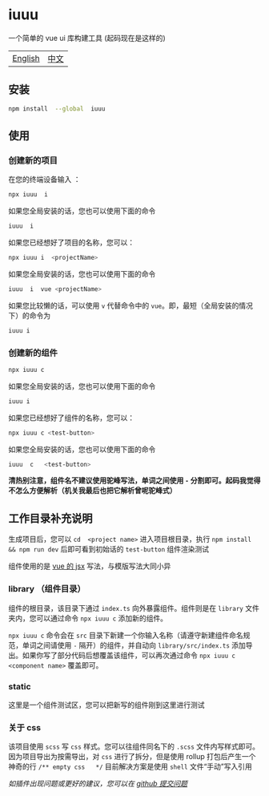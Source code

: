 # iuuu

一个简单的 vue ui 库构建工具 (起码现在是这样的)

<table><tr>
<td><a href="https://github.com/lmssee/iuuu/blob/main/README.md"  target="_self">English</a></td>
<td><a href="https://github.com/lmssee/iuuu/blob/main/自述文件.md"  target="_self">中文</a></td>
</tr></table>

## 安装

```sh
npm install  --global  iuuu
```

## 使用

### 创建新的项目

在您的终端设备输入 ：

```sh
npx iuuu  i
```

如果您全局安装的话，您也可以使用下面的命令

```sh
iuuu  i
```

如果您已经想好了项目的名称，您可以：

```sh
npx iuuu i  <projectName>
```

如果您全局安装的话，您也可以使用下面的命令

```sh
iuuu  i  vue <projectName>
```

如果您比较懒的话，可以使用 `v` 代替命令中的 `vue`。即，最短（全局安装的情况下）的命令为

```sh
iuuu i
```

### 创建新的组件

```sh
npx iuuu c
```

如果您全局安装的话，您也可以使用下面的命令

```sh
iuuu i
```

如果您已经想好了组件的名称，您可以：

```sh
npx iuuu c <test-button>
```

如果您全局安装的话，您也可以使用下面的命令

```sh
iuuu  c   <test-button>
```

**清热别注意，组件名不建议使用驼峰写法，单词之间使用 `-` 分割即可。起码我觉得不怎么方便解析（机关我最后也把它解析曾呢驼峰式）**

## 工作目录补充说明

生成项目后，您可以 `cd  <project name>` 进入项目根目录，执行 `npm install && npm run dev` 后即可看到初始话的 `test-button` 组件渲染测试

组件使用的是 [vue 的 jsx](https://cn.vuejs.org/guide/extras/render-function.html) 写法，与模版写法大同小异

### library （组件目录）

组件的根目录，该目录下通过 `index.ts` 向外暴露组件。组件则是在 `library` 文件夹内，您可以通过命令 `npx iuuu c` 添加新的组件。

`npx iuuu c` 命令会在 `src` 目录下新建一个你输入名称（请遵守新建组件命名规范，单词之间请使用 `-` 隔开）的组件，并自动向 `library/src/index.ts` 添加导出。如果你写了部分代码后想覆盖该组件，可以再次通过命令 `npx iuuu c <component name>` 覆盖即可。

### static

这里是一个组件测试区，您可以把新写的组件刚到这里进行测试

### 关于 css

该项目使用 `scss` 写 `css` 样式。您可以往组件同名下的 `.scss` 文件内写样式即可。因为项目导出为按需导出，对 `css` 进行了拆分，但是使用 rollup 打包后产生一个神奇的行 `/** empty css   */` 目前解决方案是使用 `shell` 文件“手动”写入引用

_如插件出现问题或更好的建议，您可以在 [github 提交问题](https://github.com/lmssee/iuuu/issues/new)_

